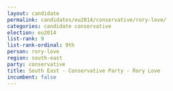 ```yaml
---
layout: candidate
permalink: candidates/eu2014/conservative/rory-love/
categories: candidate conservative
election: eu2014
list-rank: 9
list-rank-ordinal: 9th
person: rory-love
region: south-east
party: conservative
title: South East - Conservative Party - Rory Love
incumbent: false
---
```

